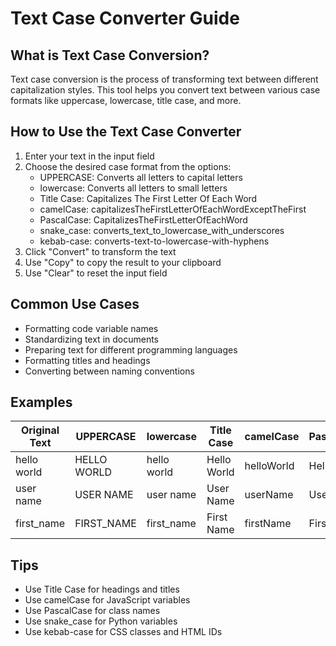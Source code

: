 # Text Case Converter Guide

## What is Text Case Conversion?

Text case conversion is the process of transforming text between different capitalization styles. This tool helps you convert text between various case formats like uppercase, lowercase, title case, and more.

## How to Use the Text Case Converter

1. Enter your text in the input field
2. Choose the desired case format from the options:
   - UPPERCASE: Converts all letters to capital letters
   - lowercase: Converts all letters to small letters
   - Title Case: Capitalizes The First Letter Of Each Word
   - camelCase: capitalizesTheFirstLetterOfEachWordExceptTheFirst
   - PascalCase: CapitalizesTheFirstLetterOfEachWord
   - snake_case: converts_text_to_lowercase_with_underscores
   - kebab-case: converts-text-to-lowercase-with-hyphens
3. Click "Convert" to transform the text
4. Use "Copy" to copy the result to your clipboard
5. Use "Clear" to reset the input field

## Common Use Cases

- Formatting code variable names
- Standardizing text in documents
- Preparing text for different programming languages
- Formatting titles and headings
- Converting between naming conventions

## Examples

Original Text | UPPERCASE | lowercase | Title Case | camelCase | PascalCase | snake_case | kebab-case
-------------|-----------|-----------|------------|-----------|------------|------------|------------
hello world | HELLO WORLD | hello world | Hello World | helloWorld | HelloWorld | hello_world | hello-world
user name | USER NAME | user name | User Name | userName | UserName | user_name | user-name
first_name | FIRST_NAME | first_name | First Name | firstName | FirstName | first_name | first-name

## Tips

- Use Title Case for headings and titles
- Use camelCase for JavaScript variables
- Use PascalCase for class names
- Use snake_case for Python variables
- Use kebab-case for CSS classes and HTML IDs 